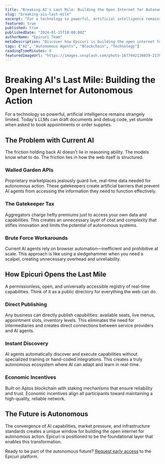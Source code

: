 ```yaml
---
title: "Breaking AI's Last Mile: Building the Open Internet for Autonomous Action"
slug: "breaking-ais-last-mile"
excerpt: "For a technology so powerful, artificial intelligence remains strangely limited. Today's LLMs can draft documents and debug code, yet stumble when asked to book appointments or order supplies."
featured: true
published: true
publishedDate: "2024-01-15T10:00:00Z"
authorName: "Epicuri Team"
metaDescription: "Discover how Epicuri is building the open internet for autonomous action, breaking down the barriers that limit AI's real-world capabilities."
tags: ["AI", "Autonomous Agents", "Blockchain", "Technology"]
readingTimeMinutes: 8
featuredImageUrl: "https://images.unsplash.com/photo-1677442136019-21780ecad995?ixlib=rb-4.0.3&auto=format&fit=crop&w=2000&q=80"
---
```


# Breaking AI's Last Mile: Building the Open Internet for Autonomous Action

For a technology so powerful, artificial intelligence remains strangely limited. Today's LLMs can draft documents and debug code, yet stumble when asked to book appointments or order supplies.

## The Problem with Current AI

The friction holding back AI doesn't lie in reasoning ability. The models know what to do. The friction lies in how the web itself is structured.

### Walled Garden APIs

Proprietary marketplaces jealously guard live, real-time data needed for autonomous action. These gatekeepers create artificial barriers that prevent AI agents from accessing the information they need to function effectively.

### The Gatekeeper Tax

Aggregators charge hefty premiums just to access your own data and capabilities. This creates an unnecessary layer of cost and complexity that stifles innovation and limits the potential of autonomous systems.

### Brute Force Workarounds

Current AI agents rely on browser automation—inefficient and prohibitive at scale. This approach is like using a sledgehammer when you need a scalpel, creating unnecessary overhead and unreliability.

## How Epicuri Opens the Last Mile

A permissionless, open, and universally accessible registry of real-time capabilities. Think of it as a public directory for everything the web can do.

### Direct Publishing

Any business can directly publish capabilities: available seats, live menus, appointment slots, inventory levels. This eliminates the need for intermediaries and creates direct connections between service providers and AI agents.

### Instant Discovery

AI agents automatically discover and execute capabilities without specialized training or hand-coded integrations. This creates a truly autonomous ecosystem where AI can adapt and learn in real-time.

### Economic Incentives

Built on Aptos blockchain with staking mechanisms that ensure reliability and trust. Economic incentives align all participants toward maintaining a high-quality, reliable network.

## The Future is Autonomous

The convergence of AI capabilities, market pressure, and infrastructure standards creates a unique window for building the open internet for autonomous action. Epicuri is positioned to be the foundational layer that enables this transformation.

Ready to be part of the autonomous future? [Request early access](/#cta-footer) to the Epicuri platform.
